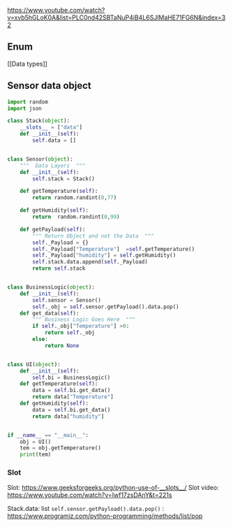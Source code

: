 
https://www.youtube.com/watch?v=xvb5hGLoK0A&list=PLC0nd42SBTaNuP4iB4L6SJlMaHE71FG6N&index=32

## Enum

[[Data types]]

## Sensor data object

```python
import random
import json

class Stack(object):
    __slots__ = ["data"]
    def __init__(self):
        self.data = []


class Sensor(object):
    """  Data Layers  """
    def __init__(self):
        self.stack = Stack()

    def getTemperature(self):
        return random.randint(0,77)

    def getHumidity(self):
        return  random.randint(0,99)

    def getPayload(self):
        """ Return Object and not the Data  """
        self._Payload = {}
        self._Payload["Temperature"]  =self.getTemperature()
        self._Payload["humidity"] = self.getHumidity()
        self.stack.data.append(self._Payload)
        return self.stack


class BusinessLogic(object):
    def __init__(self):
        self.sensor = Sensor()
        self._obj = self.sensor.getPayload().data.pop()
    def get_data(self):
        """ Business Logic Goes Here  """
        if self._obj["Temperature"] >0:
            return self._obj
        else:
            return None


class UI(object):
    def __init__(self):
        self.bi = BusinessLogic()
    def getTemperature(self):
        data = self.bi.get_data()
        return data["Temperature"]
    def getHumidity(self):
        data = self.bi.get_data()
        return data["humidity"]


if __name__ == "__main__":
    obj = UI()
    tem = obj.getTemperature()
    print(tem)
```
### Slot

Slot: https://www.geeksforgeeks.org/python-use-of-__slots__/
Slot video: https://www.youtube.com/watch?v=Iwf17zsDAnY&t=221s

Stack.data: list
`self.sensor.getPayload().data.pop()` : https://www.programiz.com/python-programming/methods/list/pop




